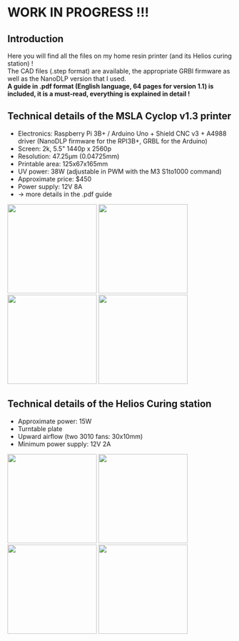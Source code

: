 # WORK IN PROGRESS !!!
## Introduction
Here you will find all the files on my home resin printer (and its Helios curing station) ! <br />
The CAD files (.step format) are available, the appropriate GRBl firmware as well as the NanoDLP version that I used. <br />
**A guide in .pdf format (English language, 64 pages for version 1.1) is included, it is a must-read, everything is explained in detail !** <br />
## Technical details of the MSLA Cyclop v1.3 printer
+ Electronics: Raspberry Pi 3B+ / Arduino Uno + Shield CNC v3 + A4988 driver (NanoDLP firmware for the RPI3B+, GRBL for the Arduino)<br />
+ Screen: 2k, 5.5" 1440p x 2560p <br />
+ Resolution: 47.25µm (0.04725mm) <br />
+ Printable area: 125x67x165mm <br />
+ UV power: 38W (adjustable in PWM with the M3 S1to1000 command) <br />
+ Approximate price: $450 <br />
+ Power supply: 12V 8A <br />
+ → more details in the .pdf guide <br />
<img src="https://github.com/user-attachments/assets/53ec7daf-cf2d-4e98-b424-542e2585f94f" height="200">
<img src="https://github.com/user-attachments/assets/a0f92b43-b76a-41fa-93a0-9a5811a3f5d8" height="200">
<img src="https://github.com/user-attachments/assets/8c0bea5d-ff4a-4f5c-84ea-1a8b501b7c64" height="200">
<img src="https://github.com/user-attachments/assets/5917b8b9-ff56-4c93-b1d1-bcd5ddffee13" height="200">

## Technical details of the Helios Curing station <br />
+ Approximate power: 15W <br />
+ Turntable plate <br />
+ Upward airflow (two 3010 fans: 30x10mm) <br />
+ Minimum power supply: 12V 2A <br />
<img src="https://github.com/user-attachments/assets/a8a1f55d-ca56-4a80-a876-c9ba78984eb0" height="200">
<img src="https://github.com/user-attachments/assets/0387f0f3-5e7a-4226-9eaa-10f27f64a06d" height="200">
<img src="https://github.com/user-attachments/assets/8142ecc2-d189-49be-bcdb-65848cd4500d" height="200">
<img src="https://github.com/user-attachments/assets/843ade4d-63f7-4661-aa92-d4ba5940f2f0" height="200">

